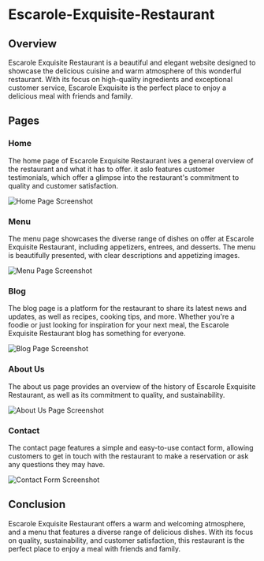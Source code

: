 # Escarole-Exquisite-Restaurant


## Overview
Escarole Exquisite Restaurant is a beautiful and elegant website designed to showcase the delicious cuisine and warm atmosphere of this wonderful restaurant. With its focus on high-quality ingredients and exceptional customer service, Escarole Exquisite is the perfect place to enjoy a delicious meal with friends and family.



## Pages
### Home
The home page of Escarole Exquisite Restaurant ives a general overview of the restaurant and what it has to offer. it aslo features customer testimonials, which offer a glimpse into the restaurant's commitment to quality and customer satisfaction.

![Home Page Screenshot](screenshots/home-page.png)



### Menu
The menu page showcases the diverse range of dishes on offer at Escarole Exquisite Restaurant, including appetizers, entrees, and desserts. The menu is beautifully presented, with clear descriptions and appetizing images.

![Menu Page Screenshot](screenshots/menu-page.png)


### Blog
The blog page is a platform for the restaurant to share its latest news and updates, as well as recipes, cooking tips, and more. Whether you're a foodie or just looking for inspiration for your next meal, the Escarole Exquisite Restaurant blog has something for everyone.

![Blog Page Screenshot](screenshots/blog-page.png)


### About Us

The about us page provides an overview of the history of Escarole Exquisite Restaurant, as well as its commitment to quality, and sustainability.

![About Us Page Screenshot](https://i.imgur.com/cDefGhi.png)



### Contact

The contact page features a simple and easy-to-use contact form, allowing customers to get in touch with the restaurant to make a reservation or ask any questions they may have.

![Contact Form Screenshot](https://i.imgur.com/ghiJKlm.png)




## Conclusion
Escarole Exquisite Restaurant offers a warm and welcoming atmosphere, and a menu that features a diverse range of delicious dishes. With its focus on quality, sustainability, and customer satisfaction, this restaurant is the perfect place to enjoy a meal with friends and family.
